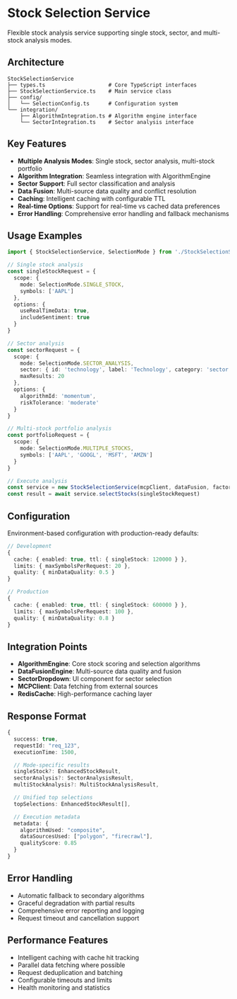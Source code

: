 # Stock Selection Service

Flexible stock analysis service supporting single stock, sector, and multi-stock analysis modes.

## Architecture

```
StockSelectionService
├── types.ts                    # Core TypeScript interfaces
├── StockSelectionService.ts    # Main service class
├── config/
│   └── SelectionConfig.ts      # Configuration system
└── integration/
    ├── AlgorithmIntegration.ts # Algorithm engine interface
    └── SectorIntegration.ts    # Sector analysis interface
```

## Key Features

- **Multiple Analysis Modes**: Single stock, sector analysis, multi-stock portfolio
- **Algorithm Integration**: Seamless integration with AlgorithmEngine
- **Sector Support**: Full sector classification and analysis
- **Data Fusion**: Multi-source data quality and conflict resolution
- **Caching**: Intelligent caching with configurable TTL
- **Real-time Options**: Support for real-time vs cached data preferences
- **Error Handling**: Comprehensive error handling and fallback mechanisms

## Usage Examples

```typescript
import { StockSelectionService, SelectionMode } from './StockSelectionService'

// Single stock analysis
const singleStockRequest = {
  scope: {
    mode: SelectionMode.SINGLE_STOCK,
    symbols: ['AAPL']
  },
  options: {
    useRealTimeData: true,
    includeSentiment: true
  }
}

// Sector analysis
const sectorRequest = {
  scope: {
    mode: SelectionMode.SECTOR_ANALYSIS,
    sector: { id: 'technology', label: 'Technology', category: 'sector' },
    maxResults: 20
  },
  options: {
    algorithmId: 'momentum',
    riskTolerance: 'moderate'
  }
}

// Multi-stock portfolio analysis
const portfolioRequest = {
  scope: {
    mode: SelectionMode.MULTIPLE_STOCKS,
    symbols: ['AAPL', 'GOOGL', 'MSFT', 'AMZN']
  }
}

// Execute analysis
const service = new StockSelectionService(mcpClient, dataFusion, factorLibrary, cache)
const result = await service.selectStocks(singleStockRequest)
```

## Configuration

Environment-based configuration with production-ready defaults:

```typescript
// Development
{
  cache: { enabled: true, ttl: { singleStock: 120000 } },
  limits: { maxSymbolsPerRequest: 20 },
  quality: { minDataQuality: 0.5 }
}

// Production
{
  cache: { enabled: true, ttl: { singleStock: 600000 } },
  limits: { maxSymbolsPerRequest: 100 },
  quality: { minDataQuality: 0.8 }
}
```

## Integration Points

- **AlgorithmEngine**: Core stock scoring and selection algorithms
- **DataFusionEngine**: Multi-source data quality and fusion
- **SectorDropdown**: UI component for sector selection
- **MCPClient**: Data fetching from external sources
- **RedisCache**: High-performance caching layer

## Response Format

```typescript
{
  success: true,
  requestId: "req_123",
  executionTime: 1500,

  // Mode-specific results
  singleStock?: EnhancedStockResult,
  sectorAnalysis?: SectorAnalysisResult,
  multiStockAnalysis?: MultiStockAnalysisResult,

  // Unified top selections
  topSelections: EnhancedStockResult[],

  // Execution metadata
  metadata: {
    algorithmUsed: "composite",
    dataSourcesUsed: ["polygon", "firecrawl"],
    qualityScore: 0.85
  }
}
```

## Error Handling

- Automatic fallback to secondary algorithms
- Graceful degradation with partial results
- Comprehensive error reporting and logging
- Request timeout and cancellation support

## Performance Features

- Intelligent caching with cache hit tracking
- Parallel data fetching where possible
- Request deduplication and batching
- Configurable timeouts and limits
- Health monitoring and statistics